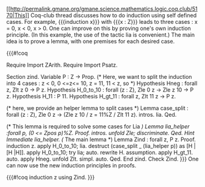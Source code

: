[[http://permalink.gmane.org/gmane.science.mathematics.logic.coq.club/5170|This]] Coq-club thread discusses how to do induction using self defined cases. For example, {{{induction x}}} with  {{{x : Z}}} leads to three cases : x = 0, x < 0, x > 0. One can improve on this by proving one's own induction principle. (In this example, the use of the tactic lia is convenient.) The main idea is to prove a lemma, with one premises for each desired case.

{{{#!coq


Require Import ZArith.
Require Import Psatz.

Section zind.
  Variable P : Z -> Prop.
  (* Here, we want to split the induction into 4 cases : z < 0, 0 <=z<= 10, z = 11, 11 < z, so  *)
  Hypothesis Hneg : forall z, Zlt z 0 -> P z.
  Hypothesis H_0_to_10 : forall (z : Z), Zle 0 z -> Zle z 10 -> P z.
  Hypothesis H_11 : P 11.
  Hypothesis H_gt_11 : forall z, Zlt 11 z -> P z.

  (* here, we provide an helper lemma to split cases *)
  Lemma case_split : forall (z : Z), Zle 0 z -> (Zle z 10 \/ z = 11%Z \/ Zlt 11 z).
    intros. lia.
  Qed.

  (* This lemma is required to solve some cases for Lia *)
  Lemma lia_helper :forall p,  (0 <= Zpos p)%Z.
  Proof.
    intros. unfold Zle; discriminate.
  Qed.
  Hint Immediate lia_helper.
  (* The main lemma *)
  Lemma Zind : forall z, P z.
  Proof.
    induction z. apply H_0_to_10; lia.
    destruct (case_split _ (lia_helper p)) as [H |[H |H]].
    apply H_0_to_10; try lia; auto.
    rewrite H. assumption.
    apply H_gt_11. auto.
    apply Hneg. unfold Zlt. simpl. auto.
  Qed.
End zind.
Check Zind.
}}}
One can now use the new induction principles in proofs.

{{{#!coq
  induction z using Zind.
}}}
